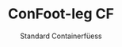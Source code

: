 ---
title: "ConFoot-leg CF"
subtitle: "Standard Containerfüess"
mainImage: "/images/products/confoot-leg-cf-main.jpg"
gallery:
  - "/images/products/confoot-leg-cf-1.jpg"
  - "/images/products/confoot-leg-cf-2.jpg"
  - "/images/products/confoot-leg-cf-3.jpg"
shortDescription: "ConFoot-leg CF isch üses Standard-Modell vo Containerfüess, wo d Zit reduziert, wo bruucht wird, um Container z bewege und uszulade. Dä Vorteil isch, dass d Container wartend glätte chönd, so dass d Fahrer nöd laam warde."
technicalDescription: "S CF-Modell erlaabt, dass Container als zusätzlichi Lager bruucht werde chönd und jederzit für de Transport parat bliibe – fahre eifach dä Anhänger unter dä Container, und d Reis geit witer."
videoID: "C2KwnEb-npU"
specifications:
  - name: "Gewicht"
    value: "24 kg pro Füess"
  - name: "Tragfähigkeit"
    value: "34 Tonne"
  - name: "Einstelligsbereich"
    value: "1,043 mm bis 1,448 mm"
  - name: "Material"
    value: "Hochwäerte Schtahl"
price: "3.600 EUR"
priceVAT: "4.356 EUR"
pricingNotes: "Mengenrabatte verfügbar. Nimm Kontakt ufe für Detail."
buyLink: "/contact"
howToUse: |
  1. Positionier dä CF Füess bi de Container-Eck-Castings
  2. Betätige dä Verriegelungsmechanismus
  3. Stell d Höchi a, wenn nödig, im Bereich vo 1,043 mm bis 1,448 mm
  4. Wiederhol das für all nöitige Ecke
  5. Senk dä Anhänger ab und fahri weg, so dass dä Container uf de Füess bliibt
benefits:
  - title: "Ziiterspare"
    description: "Reduziert d Zit, wo zum Bewege und Uslade vo Container bruucht wird, da d Container wartend blybe chönd."
  - title: "Effizienz vom Fahrer"
    description: "D Fahrer muesse nöd warta bim Uslade, was ihne meh Ziit für andere Aufgabe verschafft."
  - title: "Zusatzi Lager"
    description: "Container chönd als zusätzlichi Lagerfläche bruucht werde, wenn se nöd im Transit sind."
  - title: "Jederzi Mobilität"
    description: "Container sind jederzit für de Transport parat – fahre eifach dä Anhänger unter dä Container und d Reis geit witer."
  - title: "Vielseitigi Aawändig"
    description: "Geeignet für allgemaini Bruuch, Lagerig, Tankcontainer und verschiedeni Branche."
  - title: "Choschtoptimalierig"
    description: "Optimiert d Choschte und d Zit, indem Transport- und Lagerigsabläuf vereinfacht werde."
articleContent: |
  ## Was isch de ConFoot-leg CF?

  ConFoot-leg CF isch s Standard-Modell vo Containerfüess, wo dezue konzipiert isch, de Transport, d Lagerig und d Logistik z optimieren. Die vielseitigi Løsig reduziert d Zit, wo bruucht wird, um Container z bewege und uszulade, will d Container wartend glätte chönd, und drum muesse d Fahrer nöd laa warde. S CF-Modell verwandlet Schifffahrtscontainer in flexible Lagerigseneh, wo jederzit für de Transport parat bliibe.

  ## Wichtigi Vorteiil für Transport und Logistik

  De ConFoot-leg CF biete erheblici betriebliche Vorteiil für Unternehmige, wo im Containertransport und in de Logistik tätsched. Durch d Möglichkeit, Container uf de Füess wartend z lah, chönd d Fahrerzäit und d Flottennutzung optimiert werde. D Fahrer chönd Container absetze und sofort zur nächschte Aufgabe witer, statt in teuri Warteziit bim Lade und Uslade z verfallen.

  Zudem chönd Container mit CF-Füess als wertvoll zusaetzligi Lagerfläche diene, wenn se nöd im Transit sind. Sie bliibe jederzit transportierbar – fahre eifach e Anhänger unter dä Container, und d Reis geit witer. Die Vielseitigkeit macht s CF zu ere ideale Løsig für Unternehmige, wo ihre Logistikeffizienz und Lagerkapazität verbessere wend.

  ## Wie's funktioniert

  De ConFoot-leg CF wird sicher an de Container-Eck-Castings befestigt und git e stabile Stütze, wänn dä Container fürs Lade, Uslade oder Lager igstellt wird. D Füess händ e Einstelligsbereich vo 1,043 mm bis 1,448 mm, was e vielseitigi Positionierig in verschieden betriebliche Umgäbig erlaubt. Jede Füess wiegt 24 kg, was s Handhabe für d Bediener erliich macht, und s System bietet e beträchtlichi Tragfähigkeit vo 34 Tonne.

  De Installationsprozess isch eifach:
  1. Platzier d CF-Füess bi de Container-Eck-Castings
  2. Betätige d Verriegelig, um d Füess z sicheri
  3. Stell d Höchi a, wie nödig, je nach dine spezifische Bedürfnis
  4. Senk dä Anhänger ab und fahri weg, so dass dä Container sicher uf de Füess trage cha

  Wänn s Ziit isch, dä Container z bewege, fahre eifach dä Anhänger zrugg unter ihn, sichere dä Container am Anhänger, nimm d Füess ab und mached d Reis witer.

  ## Aawändig vo ConFoot-leg CF

  ### Transportunternehme
  Transportunternehme profitiere erheblich vo de Fähigkeit vom CF, d Flottennutzung zu optimieren. D Fahrer chönd Container bi de Kundä absetze und sofort zur nächschte Aufgabe witer, statt in Warteziit für Lade-/Usladeoperatione verhaftet z sii. Die Effizienz cha de produktive Kapazität vo de bestehende Anhängerflotte beträchtlich erhöhe und d Betriebskoschte senke.

  ### Lagerig und Verteilig
  Für Lagerigs- und Verteiligsoperatione biete s CF wertvolli Flexibilität bim Management vo Containerströme. Container chönd in temporäre Lagerbereich uf de Füess positioniert werde und so zusätzliche Pufferkapazität während peak Periodä schaffe. D diesanje Vorgehwiis reduziert d Überfrachtig an Ladebereichen und ermöglicht e effizienteri Planung vo Lade und Uslade.

  ### Produktionsbetriebe
  Produktionsbetriebe chönd CF-aagrüsteti Container als flexible zusaetzligi Lager für Rohstoff oder fertigi Produkte bruuchen. Durch s Positioniere vo de Container nah an de Produktionsbereiche chönd d Materialien eifach zrugggriffa werde, was d Handhabigskoschte senkt und d Produktionseffizienz verbessert.

  ### Händlerbetrieb
  Händler chönd d CF-Füess für saisonali Lagerigslösige bruuchen, mit Container, wo an strategische Standorte positioniert werde, um d Inventarverwaltung während peak Periodä z unterstütze. D diesanje Vorgehwiis bietet kosteneffektivi zusätzliche Kapazität, ohni dä Notwendigkeit vo permanente Erweiterig vo de Betriebssäti.

  ## Technischi Spezifikationen

  - **Tragfähigkeit**: 34 Tonne
  - **Gewicht**: 24 kg pro Füess
  - **Einstelligsbereich**: 1,043 mm bis 1,448 mm
  - **Material**: Hochwäerte Schtahl mit langlebiger Oberfläche
  - **Kompatibilität**: Standard Container-Eck-Castings

  De ConFoot-leg CF stellt e praxisnagi Løsig dar, um Transport- und Lagerigsoperatione z vereinfachen, und biete Unternehmige e Möglichkeit, d Choschte und d Zit optimal z nutze. Durch d Option, Container wartend z lah für Uslade und als zusätzlichi Lager z bruuchen, hilft s CF Betriebe, e höhere Effizienz und Flexibilität bim Umgang mit Container z erreiche.
---